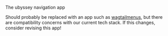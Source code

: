 The ubyssey navigation app

Should probably be replaced with an app such as [wagtailmenus](https://pypi.org/project/wagtailmenus/), but there are compatibility concerns with our current tech stack. If this changes, consider revising this app!